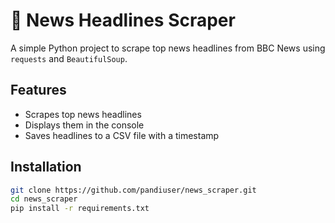 # 📰 News Headlines Scraper

A simple Python project to scrape top news headlines from BBC News using `requests` and `BeautifulSoup`.

## Features
- Scrapes top news headlines
- Displays them in the console
- Saves headlines to a CSV file with a timestamp

## Installation
```bash
git clone https://github.com/pandiuser/news_scraper.git
cd news_scraper
pip install -r requirements.txt
